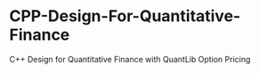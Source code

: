 # CPP-Design-For-Quantitative-Finance
C++ Design for Quantitative Finance with QuantLib Option Pricing
